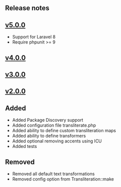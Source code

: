 ## Release notes

## [v5.0.0](https://github.com/elforastero/transliterate/releases/tag/2.0.0)
- Support for Laravel 8
- Require phpunit >= 9

## [v4.0.0](https://github.com/elforastero/transliterate/releases/tag/2.0.0)

## [v3.0.0](https://github.com/elforastero/transliterate/releases/tag/2.0.0)

## [v2.0.0](https://github.com/elforastero/transliterate/releases/tag/2.0.0)

## Added
- Added Package Discovery support
- Added configuration file transliterate.php
- Added ability to define custom transliteration maps
- Added ability to define transformers
- Added optional removing accents using ICU
- Added tests

## Removed
- Removed all default text transformations
- Removed config option from Transliteration::make
